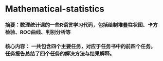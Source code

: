 # Mathematical-statistics
### 摘要：数理统计课的一些R语言学习代码，包括绘制堆叠柱状图、卡方检验、ROC曲线、判别分析等
### 核心内容： 一共包含四个主要任务，对应于任务书中的前四个任务。任务报告总结了四个任务的解决方法与结果解释。

